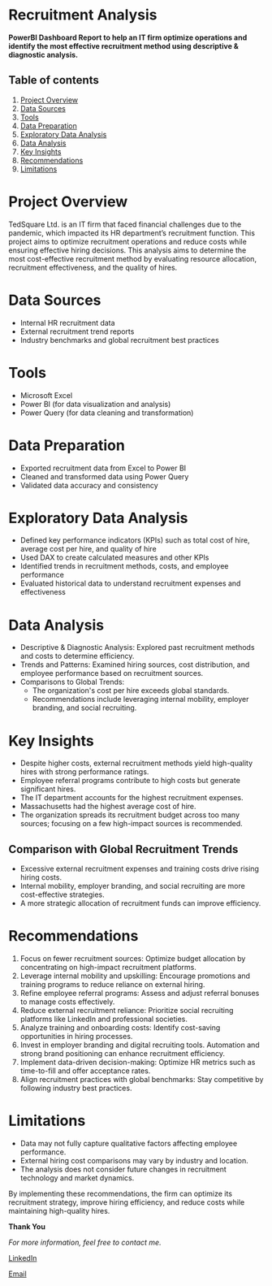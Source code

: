 # Recruitment Analysis

**PowerBI Dashboard Report to help an IT firm optimize operations and identify the most effective recruitment method using descriptive & diagnostic analysis.**

## Table of contents
1. [Project Overview](project-overview)
2. [Data Sources](data-sources)
3. [Tools](tools)
4. [Data Preparation](data-preparation)
5. [Exploratory Data Analysis](exploratory-data-analysis)
6. [Data Analysis](data-analysis)
7. [Key Insights](key-insights)
8. [Recommendations](recommendations)
9. [Limitations](limitations)

# Project Overview
TedSquare Ltd. is an IT firm that faced financial challenges due to the pandemic, which impacted its HR department’s recruitment function. This project aims to optimize recruitment operations and reduce costs while ensuring effective hiring decisions. This analysis aims to determine the most cost-effective recruitment method by evaluating resource allocation, recruitment effectiveness, and the quality of hires.

# Data Sources
 - Internal HR recruitment data
 - External recruitment trend reports
 - Industry benchmarks and global recruitment best practices

# Tools
- Microsoft Excel
- Power BI (for data visualization and analysis)
- Power Query (for data cleaning and transformation)

# Data Preparation
- Exported recruitment data from Excel to Power BI
- Cleaned and transformed data using Power Query
- Validated data accuracy and consistency

# Exploratory Data Analysis
- Defined key performance indicators (KPIs) such as total cost of hire, average cost per hire, and quality of hire
- Used DAX to create calculated measures and other KPIs
- Identified trends in recruitment methods, costs, and employee performance
- Evaluated historical data to understand recruitment expenses and effectiveness

# Data Analysis
- Descriptive & Diagnostic Analysis: Explored past recruitment methods and costs to determine efficiency.
- Trends and Patterns: Examined hiring sources, cost distribution, and employee performance based on recruitment sources.
- Comparisons to Global Trends:
    - The organization's cost per hire exceeds global standards.
    - Recommendations include leveraging internal mobility, employer branding, and social recruiting.

 # Key Insights
- Despite higher costs, external recruitment methods yield high-quality hires with strong performance ratings.
- Employee referral programs contribute to high costs but generate significant hires.
- The IT department accounts for the highest recruitment expenses.
- Massachusetts had the highest average cost of hire.
- The organization spreads its recruitment budget across too many sources; focusing on a few high-impact sources is recommended.

## Comparison with Global Recruitment Trends
- Excessive external recruitment expenses and training costs drive rising hiring costs.
- Internal mobility, employer branding, and social recruiting are more cost-effective strategies.
- A more strategic allocation of recruitment funds can improve efficiency.

# Recommendations
1. Focus on fewer recruitment sources: Optimize budget allocation by concentrating on high-impact recruitment platforms.
2. Leverage internal mobility and upskilling: Encourage promotions and training programs to reduce reliance on external hiring.
3. Refine employee referral programs: Assess and adjust referral bonuses to manage costs effectively.
4. Reduce external recruitment reliance: Prioritize social recruiting platforms like LinkedIn and professional societies.
5. Analyze training and onboarding costs: Identify cost-saving opportunities in hiring processes.
6. Invest in employer branding and digital recruiting tools. Automation and strong brand positioning can enhance recruitment efficiency.
7. Implement data-driven decision-making: Optimize HR metrics such as time-to-fill and offer acceptance rates.
8. Align recruitment practices with global benchmarks: Stay competitive by following industry best practices.

# Limitations
- Data may not fully capture qualitative factors affecting employee performance.
- External hiring cost comparisons may vary by industry and location.
- The analysis does not consider future changes in recruitment technology and market dynamics.



By implementing these recommendations, the firm can optimize its recruitment strategy, improve hiring efficiency, and reduce costs while maintaining high-quality hires.

**Thank You**

*For more information, feel free to contact me.*

[LinkedIn](https://www.linkedin.com/in/nafisah-bankolemoh/)

[Email](mailto:nafisah.bankolemoh@gmail.com)













